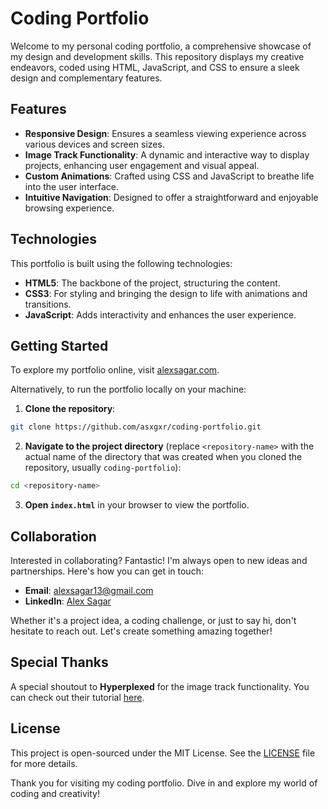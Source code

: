 # Coding Portfolio

Welcome to my personal coding portfolio, a comprehensive showcase of my design and development skills. This repository displays my creative endeavors, coded using HTML, JavaScript, and CSS to ensure a sleek design and complementary features.

## Features

- **Responsive Design**: Ensures a seamless viewing experience across various devices and screen sizes.
- **Image Track Functionality**: A dynamic and interactive way to display projects, enhancing user engagement and visual appeal.
- **Custom Animations**: Crafted using CSS and JavaScript to breathe life into the user interface.
- **Intuitive Navigation**: Designed to offer a straightforward and enjoyable browsing experience.

## Technologies

This portfolio is built using the following technologies:

- **HTML5**: The backbone of the project, structuring the content.
- **CSS3**: For styling and bringing the design to life with animations and transitions.
- **JavaScript**: Adds interactivity and enhances the user experience.

## Getting Started

To explore my portfolio online, visit [alexsagar.com](http://alexsagar.com).

Alternatively, to run the portfolio locally on your machine:

1. **Clone the repository**:
```bash
git clone https://github.com/asxgxr/coding-portfolio.git
```

2. **Navigate to the project directory** (replace `<repository-name>` with the actual name of the directory that was created when you cloned the repository, usually `coding-portfolio`):
```bash
cd <repository-name>
```

3. **Open `index.html`** in your browser to view the portfolio.

## Collaboration

Interested in collaborating? Fantastic! I'm always open to new ideas and partnerships. Here's how you can get in touch:

- **Email**: [alexsagar13@gmail.com](mailto:alexsagar13@gmail.com)
- **LinkedIn**: [Alex Sagar](https://linkedin.com/in/alex-sagar)

Whether it's a project idea, a coding challenge, or just to say hi, don't hesitate to reach out. Let's create something amazing together!

## Special Thanks

A special shoutout to **Hyperplexed** for the image track functionality. You can check out their tutorial [here](https://youtu.be/PkADl0HubMY).

## License

This project is open-sourced under the MIT License. See the [LICENSE](LICENSE.md) file for more details.



Thank you for visiting my coding portfolio. Dive in and explore my world of coding and creativity!
